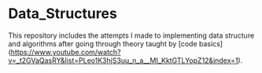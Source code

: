 # Data_Structures

This repository includes the attempts I made to implementing data structure and algorithms after going through theory taught by [code basics] (https://www.youtube.com/watch?v=_t2GVaQasRY&list=PLeo1K3hjS3uu_n_a__MI_KktGTLYopZ12&index=1).
